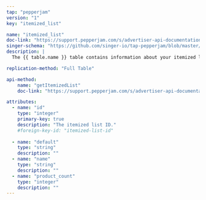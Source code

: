 ```yaml
---
tap: "pepperjam"
version: "1"
key: "itemized_list"

name: "itemized_list"
doc-link: "https://support.pepperjam.com/s/advertiser-api-documentation#ItemizedList"
singer-schema: "https://github.com/singer-io/tap-pepperjam/blob/master/tap_pepperjam/schemas/itemized_list.json"
description: |
  The {{ table.name }} table contains information about your itemized lists in your {{ integration.display_name }} account.

replication-method: "Full Table"

api-method:
    name: "getItemizedList"
    doc-link: "https://support.pepperjam.com/s/advertiser-api-documentation#ItemizedList"

attributes:
  - name: "id"
    type: "integer"
    primary-key: true
    description: "The itemized list ID."
    #foreign-key-id: "itemized-list-id"
    
  - name: "default"
    type: "string"
    description: ""
  - name: "name"
    type: "string"
    description: ""
  - name: "product_count"
    type: "integer"
    description: ""
---
```

